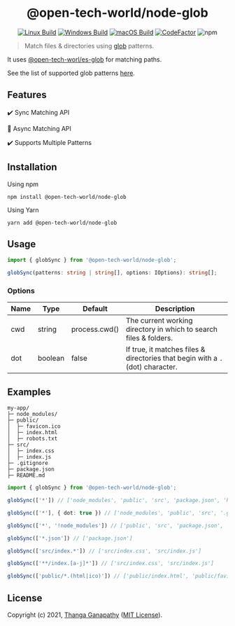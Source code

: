 <div align="center">

# @open-tech-world/node-glob
[![Linux Build](https://github.com/open-tech-world/node-glob/actions/workflows/linux_build.yml/badge.svg)](https://github.com/open-tech-world/node-glob/actions/workflows/linux_build.yml) [![Windows Build](https://github.com/open-tech-world/node-glob/actions/workflows/windows_build.yml/badge.svg)](https://github.com/open-tech-world/node-glob/actions/workflows/windows_build.yml) [![macOS Build](https://github.com/open-tech-world/node-glob/actions/workflows/macos_build.yml/badge.svg)](https://github.com/open-tech-world/node-glob/actions/workflows/macos_build.yml) [![CodeFactor](https://www.codefactor.io/repository/github/open-tech-world/node-glob/badge)](https://www.codefactor.io/repository/github/open-tech-world/node-glob) ![npm](https://img.shields.io/npm/v/@open-tech-world/node-glob?color=blue)
</div>

> Match files & directories using [glob](https://en.wikipedia.org/wiki/Glob_(programming)) patterns.

It uses [@open-tech-worl/es-glob](https://github.com/open-tech-world/es-glob) for matching paths.

See the list of supported glob patterns [here](https://github.com/open-tech-world/es-glob#supported-glob-patterns).

## Features

✔️ Sync Matching API

🚧 Async Matching API

✔️ Supports Multiple Patterns

## Installation

Using npm

```shell
npm install @open-tech-world/node-glob
```

Using Yarn

```shell
yarn add @open-tech-world/node-glob
```

## Usage

```ts
import { globSync } from '@open-tech-world/node-glob';

globSync(patterns: string | string[], options: IOptions): string[];
```

### Options

| Name | Type | Default | Description |
|------|------|---------|------|
| cwd  | string | process.cwd() | The current working directory in which to search files & folders.|
| dot  | boolean | false | If true, it matches files & directories that begin with a `.`(dot) character.|

## Examples

```shell
my-app/
├─ node_modules/
├─ public/
│  ├─ favicon.ico
│  ├─ index.html
│  ├─ robots.txt
├─ src/
│  ├─ index.css
│  ├─ index.js
├─ .gitignore
├─ package.json
├─ README.md
```
```ts
import { globSync } from '@open-tech-world/node-glob';

globSync(['*']) // ['node_modules', 'public', 'src', 'package.json', 'README.md']

globSync(['*'], { dot: true }) // ['node_modules', 'public', 'src', '.gitignore', 'package.json', 'README.md']

globSync(['*', '!node_modules']) // ['public', 'src', 'package.json', 'README.md']

globSync(['*.json']) // ['package.json']

globSync(['src/index.*']) // ['src/index.css', 'src/index.js']

globSync(['**/index.[a-j]*']) // ['src/index.css', 'src/index.js']

globSync(['public/*.(html|ico)']) // ['public/index.html', 'public/favicon.ico']
```

## License

Copyright (c) 2021, [Thanga Ganapathy](https://thanga-ganapathy.github.io) ([MIT License](./LICENSE)).
